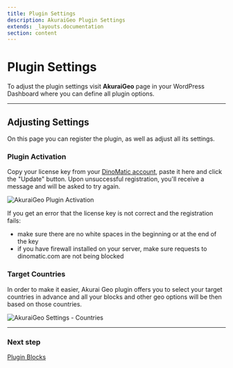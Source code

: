 ```yaml
---
title: Plugin Settings
description: AkuraiGeo Plugin Settings
extends: _layouts.documentation
section: content
---
```


# Plugin Settings

To adjust the plugin settings visit **AkuraiGeo** page in your WordPress Dashboard where you can define all plugin options.

---

## Adjusting Settings

On this page you can register the plugin, as well as adjust all its settings.

### Plugin Activation

Copy your license key from your [DinoMatic account](https://dinomatic.com/account), paste it here and click the "Update" button.
Upon unsuccessful registration, you'll receive a message and will be asked to try again.

![AkuraiGeo Plugin Activation](https://media.dinomatic.com/images/docs/akurai-geo/akurai-geo-settings--registration.png)

If you get an error that the license key is not correct and the registration fails:

- make sure there are no white spaces in the beginning or at the end of the key
- if you have firewall installed on your server, make sure requests to dinomatic.com are not being blocked

### Target Countries

In order to make it easier, Akurai Geo plugin offers you to select your target countries in advance and all your blocks and other geo options will be then based on those countries.

![AkuraiGeo Settings - Countries](https://media.dinomatic.com/images/docs/akurai-geo/akurai-geo-settings--countries.png)

---

### Next step

[Plugin Blocks](/docs/akurai-geo/blocks/)
